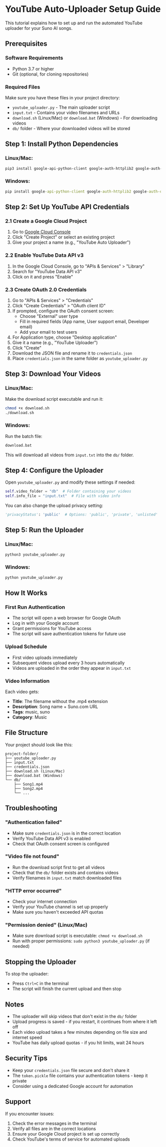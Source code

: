 # YouTube Auto-Uploader Setup Guide

This tutorial explains how to set up and run the automated YouTube uploader for your Suno AI songs.

## Prerequisites

### Software Requirements
- Python 3.7 or higher
- Git (optional, for cloning repositories)

### Required Files
Make sure you have these files in your project directory:
- `youtube_uploader.py` - The main uploader script
- `input.txt` - Contains your video filenames and URLs
- `download.sh` (Linux/Mac) or `download.bat` (Windows) - For downloading videos
- `db/` folder - Where your downloaded videos will be stored

## Step 1: Install Python Dependencies

### Linux/Mac:
```bash
pip3 install google-api-python-client google-auth-httplib2 google-auth-oauthlib schedule
```

### Windows:
```cmd
pip install google-api-python-client google-auth-httplib2 google-auth-oauthlib schedule
```

## Step 2: Set Up YouTube API Credentials

### 2.1 Create a Google Cloud Project
1. Go to [Google Cloud Console](https://console.cloud.google.com/)
2. Click "Create Project" or select an existing project
3. Give your project a name (e.g., "YouTube Auto Uploader")

### 2.2 Enable YouTube Data API v3
1. In the Google Cloud Console, go to "APIs & Services" > "Library"
2. Search for "YouTube Data API v3"
3. Click on it and press "Enable"

### 2.3 Create OAuth 2.0 Credentials
1. Go to "APIs & Services" > "Credentials"
2. Click "Create Credentials" > "OAuth client ID"
3. If prompted, configure the OAuth consent screen:
   - Choose "External" user type
   - Fill in required fields (App name, User support email, Developer email)
   - Add your email to test users
4. For Application type, choose "Desktop application"
5. Give it a name (e.g., "YouTube Uploader")
6. Click "Create"
7. Download the JSON file and rename it to `credentials.json`
8. Place `credentials.json` in the same folder as `youtube_uploader.py`

## Step 3: Download Your Videos

### Linux/Mac:
Make the download script executable and run it:
```bash
chmod +x download.sh
./download.sh
```

### Windows:
Run the batch file:
```cmd
download.bat
```

This will download all videos from `input.txt` into the `db/` folder.

## Step 4: Configure the Uploader

Open `youtube_uploader.py` and modify these settings if needed:

```python
self.video_folder = "db"  # Folder containing your videos
self.info_file = "input.txt"  # File with video info
```

You can also change the upload privacy setting:
```python
'privacyStatus': 'public'  # Options: 'public', 'private', 'unlisted'
```

## Step 5: Run the Uploader

### Linux/Mac:
```bash
python3 youtube_uploader.py
```

### Windows:
```cmd
python youtube_uploader.py
```

## How It Works

### First Run Authentication
- The script will open a web browser for Google OAuth
- Log in with your Google account
- Grant permissions for YouTube access
- The script will save authentication tokens for future use

### Upload Schedule
- First video uploads immediately
- Subsequent videos upload every 3 hours automatically
- Videos are uploaded in the order they appear in `input.txt`

### Video Information
Each video gets:
- **Title**: The filename without the .mp4 extension
- **Description**: Song name + Suno.com URL
- **Tags**: music, suno
- **Category**: Music

## File Structure

Your project should look like this:
```
project-folder/
├── youtube_uploader.py
├── input.txt
├── credentials.json
├── download.sh (Linux/Mac)
├── download.bat (Windows)
└── db/
    ├── Song1.mp4
    ├── Song2.mp4
    └── ...
```

## Troubleshooting

### "Authentication failed"
- Make sure `credentials.json` is in the correct location
- Verify YouTube Data API v3 is enabled
- Check that OAuth consent screen is configured

### "Video file not found"
- Run the download script first to get all videos
- Check that the `db/` folder exists and contains videos
- Verify filenames in `input.txt` match downloaded files

### "HTTP error occurred"
- Check your internet connection
- Verify your YouTube channel is set up properly
- Make sure you haven't exceeded API quotas

### "Permission denied" (Linux/Mac)
- Make sure download script is executable: `chmod +x download.sh`
- Run with proper permissions: `sudo python3 youtube_uploader.py` (if needed)

## Stopping the Uploader

To stop the uploader:
- Press `Ctrl+C` in the terminal
- The script will finish the current upload and then stop

## Notes

- The uploader will skip videos that don't exist in the `db/` folder
- Upload progress is saved - if you restart, it continues from where it left off
- Each video upload takes a few minutes depending on file size and internet speed
- YouTube has daily upload quotas - if you hit limits, wait 24 hours

## Security Tips

- Keep your `credentials.json` file secure and don't share it
- The `token.pickle` file contains your authentication tokens - keep it private
- Consider using a dedicated Google account for automation

## Support

If you encounter issues:
1. Check the error messages in the terminal
2. Verify all files are in the correct locations
3. Ensure your Google Cloud project is set up correctly
4. Check YouTube's terms of service for automated uploads
